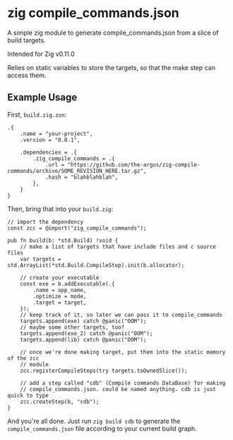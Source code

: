 # zig compile_commands.json

A simple zig module to generate compile_commands.json from a slice of build targets.

Intended for Zig v0.11.0

Relies on static variables to store the targets, so that the make step can
access them.

## Example Usage

First, `build.zig.zon`:

```zig
.{
    .name = "your-project",
    .version = "0.0.1",

    .dependencies = .{
        .zig_compile_commands = .{
            .url = "https://github.com/the-argus/zig-compile-commands/archive/SOME_REVISION_HERE.tar.gz",
            .hash = "blahblahblah",
        },
    }
}
```

Then, bring that into your `build.zig`:

```zig
// import the dependency
const zcc = @import("zig_compile_commands");

pub fn build(b: *std.Build) !void {
    // make a list of targets that have include files and c source files
    var targets = std.ArrayList(*std.Build.CompileStep).init(b.allocator);

    // create your executable
    const exe = b.addExecutable(.{
        .name = app_name,
        .optimize = mode,
        .target = target,
    });
    // keep track of it, so later we can pass it to compile_commands
    targets.append(exe) catch @panic("OOM");
    // maybe some other targets, too?
    targets.append(exe_2) catch @panic("OOM");
    targets.append(lib) catch @panic("OOM");
    
    // once we're done making target, put them into the static memory of the zcc
    // module
    zcc.registerCompileSteps(try targets.toOwnedSlice());

    // add a step called "cdb" (Compile commands DataBase) for making
    // compile_commands.json. could be named anything. cdb is just quick to type
    zcc.createStep(b, "cdb");
}
```

And you're all done. Just run `zig build cdb` to generate the `compile_commands.json`
file according to your current build graph.
